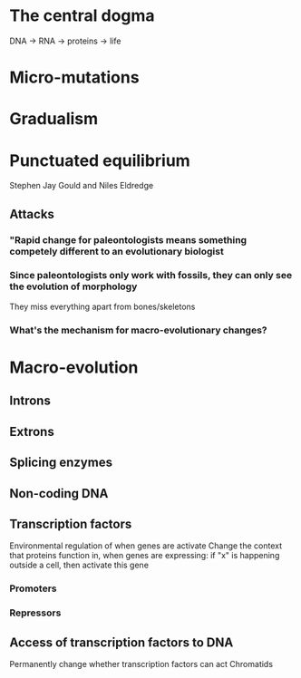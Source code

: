 
# The central dogma

DNA -> RNA -> proteins -> life

# Micro-mutations

# Gradualism

# Punctuated equilibrium
Stephen Jay Gould and Niles Eldredge

## Attacks

### "Rapid change for paleontologists means something competely different to an evolutionary biologist

### Since paleontologists only work with fossils, they can only see the evolution of morphology
They miss everything apart from bones/skeletons

### What's the mechanism for macro-evolutionary changes?

# Macro-evolution

## Introns

## Extrons

## Splicing enzymes

## Non-coding DNA

## Transcription factors
Environmental regulation of when genes are activate
Change the context that proteins function in, when genes are expressing: if "x" is happening outside a cell, then activate this gene

### Promoters

### Repressors

## Access of transcription factors to DNA
Permanently change whether transcription factors can act
Chromatids

